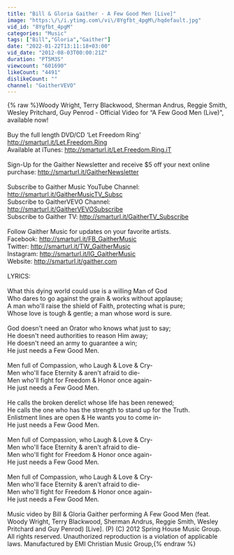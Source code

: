 ```yaml
---
title: "Bill & Gloria Gaither - A Few Good Men [Live]"
image: "https:\/\/i.ytimg.com\/vi\/8Ygfbt_4pgM\/hqdefault.jpg"
vid_id: "8Ygfbt_4pgM"
categories: "Music"
tags: ["Bill","Gloria","Gaither"]
date: "2022-01-22T13:11:18+03:00"
vid_date: "2012-08-03T00:00:21Z"
duration: "PT5M3S"
viewcount: "601690"
likeCount: "4491"
dislikeCount: ""
channel: "GaitherVEVO"
---
```

{% raw %}Woody Wright, Terry Blackwood, Sherman Andrus, Reggie Smith, Wesley Pritchard, Guy Penrod - Official Video for “A Few Good Men (Live)&quot;, available now!<br /><br />Buy the full length DVD/CD ‘Let Freedom Ring' <a rel="nofollow" target="blank" href="http://smarturl.it/Let.Freedom.Ring">http://smarturl.it/Let.Freedom.Ring</a><br />Available at iTunes: <a rel="nofollow" target="blank" href="http://smarturl.it/Let.Freedom.Ring.iT">http://smarturl.it/Let.Freedom.Ring.iT</a><br /><br />Sign-Up for the Gaither Newsletter and receive $5 off your next online purchase: <a rel="nofollow" target="blank" href="http://smarturl.it/GaitherNewsletter">http://smarturl.it/GaitherNewsletter</a><br /><br />Subscribe to Gaither Music YouTube Channel: <a rel="nofollow" target="blank" href="http://smarturl.it/GaitherMusicTV_Subsc">http://smarturl.it/GaitherMusicTV_Subsc</a><br />Subscribe to GaitherVEVO Channel: <a rel="nofollow" target="blank" href="http://smarturl.it/GaitherVEVOSubscribe">http://smarturl.it/GaitherVEVOSubscribe</a><br />Subscribe to Gaither TV: <a rel="nofollow" target="blank" href="http://smarturl.it/GaitherTV_Subscribe">http://smarturl.it/GaitherTV_Subscribe</a><br /><br />Follow Gaither Music for updates on your favorite artists.<br />Facebook: <a rel="nofollow" target="blank" href="http://smarturl.it/FB_GaitherMusic">http://smarturl.it/FB_GaitherMusic</a><br />Twitter: <a rel="nofollow" target="blank" href="http://smarturl.it/TW_GaitherMusic">http://smarturl.it/TW_GaitherMusic</a><br />Instagram: <a rel="nofollow" target="blank" href="http://smarturl.it/IG_GaitherMusic">http://smarturl.it/IG_GaitherMusic</a><br />Website: <a rel="nofollow" target="blank" href="http://smarturl.it/gaither.com">http://smarturl.it/gaither.com</a><br /><br />LYRICS:<br /><br />What this dying world could use is a willing Man of God<br />Who dares to go against the grain &amp; works without applause;<br />A man who'll raise the shield of Faith, protecting what is pure;<br />Whose love is tough &amp; gentle; a man whose word is sure.<br /><br />God doesn't need an Orator who knows what just to say;<br />He doesn't need authorities to reason Him away;<br />He doesn't need an army to guarantee a win;<br />He just needs a Few Good Men.<br /><br />Men full of Compassion, who Laugh &amp; Love &amp; Cry-<br />Men who'll face Eternity &amp; aren't afraid to die-<br />Men who'll fight for Freedom &amp; Honor once again-<br />He just needs a Few Good Men.<br /><br />He calls the broken derelict whose life has been renewed;<br />He calls the one who has the strength to stand up for the Truth.<br />Enlistment lines are open &amp; He wants you to come in-<br />He just needs a Few Good Men.<br /><br />Men full of Compassion, who Laugh &amp; Love &amp; Cry-<br />Men who'll face Eternity &amp; aren't afraid to die-<br />Men who'll fight for Freedom &amp; Honor once again-<br />He just needs a Few Good Men.<br /><br />Men full of Compassion, who Laugh &amp; Love &amp; Cry-<br />Men who'll face Eternity &amp; aren't afraid to die-<br />Men who'll fight for Freedom &amp; Honor once again-<br />He just needs a Few Good Men.<br /><br />Music video by Bill &amp; Gloria Gaither performing A Few Good Men (feat. Woody Wright, Terry Blackwood, Sherman Andrus, Reggie Smith, Wesley Pritchard and Guy Penrod) [Live]. (P) (C) 2012 Spring House Music Group. All rights reserved. Unauthorized reproduction is a violation of applicable laws.  Manufactured by EMI Christian Music Group,{% endraw %}
